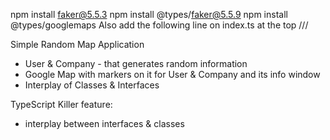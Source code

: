 npm install faker@5.5.3
npm install @types/faker@5.5.9
npm install @types/googlemaps
Also add the following line on index.ts at the top
/// <reference types="@types/google.maps" />

Simple Random Map Application

- User & Company - that generates random information
- Google Map with markers on it for User & Company and its info window
- Interplay of Classes & Interfaces

TypeScript Killer feature:

- interplay between interfaces & classes

